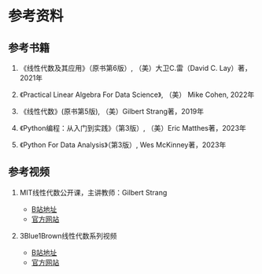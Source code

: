 # 参考资料

## 参考书籍

1. 《线性代数及其应用》（原书第6版）, （美）大卫C.雷（David C. Lay）著，2021年

2. 《Practical Linear Algebra For Data Science》, （美） Mike Cohen, 2022年

3. 《线性代数》(原书第5版), （美）Gilbert Strang著，2019年

4. 《Python编程：从入门到实践》（第3版）, （美）Eric Matthes著，2023年

5. 《Python For Data Analysis》（第3版）, Wes McKinney著，2023年

## 参考视频

1. MIT线性代数公开课，主讲教师：Gilbert Strang
    - [B站地址](https://www.bilibili.com/video/BV16Z4y1U7oU)
    - [官方网站](https://ocw.mit.edu/courses/18-06-linear-algebra-spring-2010)

2. 3Blue1Brown线性代数系列视频
    - [B站地址](https://www.bilibili.com/video/BV1DN4y1B7ye)
    - [官方网站](https://www.3blue1brown.com/topics/linear-algebra)
